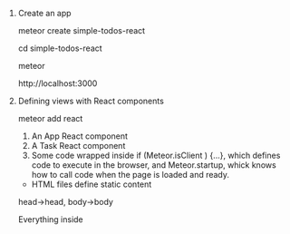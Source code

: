 1.  Create  an app

	meteor create simple-todos-react

	cd simple-todos-react

	meteor

	http://localhost:3000

2. Defining views with React components

	meteor add react

	1. An App React component
	2. A Task React component
	3. Some code wrapped inside if (Meteor.isClient ) {...}, which defines code to execute in the browser, and Meteor.startup, whick knows how to call code when the page is loaded and ready.

	* HTML files define static content

	head->head,  body->body

	Everything inside <template> tags is compiled into Meteor templates, which can be included inside HTML with {{>  templateName}} or  referenced in your JavaScript with Template.templateName,

	* Define view components with React

	In React, view components are classed defined with React.createClass. Your component can have any methods you like, but there are several methods such as render that have special functions.

	Components can also receive data from their parents through attributes callled props. We'll go over some of the more common features of React in this tutorial; You can also check out [Facebooks' React tutorial](https://facebook.github.io/react/docs/tutorial.html)


	* Return markup from the render method with JSX

	The most important method in every React components is render(), which is called by React to get a description of the HTML that this component should display, The HTML content is written using a JavaScript extension called JSX, which kind of looks like writing HTML inside your

	JavaScript. Your can see some obvious differences already: in JSX , you use the className attribute instead of class. An important thing to know about JSX is that it isn't a templating language like Spacebars or Angular- it actually compiles directly to regular JavaScript, Read more about JSX [in the React docs](https://facebook.github.io/react/docs/jsx-in-depth.html)

	* JSX files can use ES2015 features

	[Luke Hoban's "ES6 features"](https://github.com/lukehoban/es6features#readme)

	[Kyle Simpson's "your don't know JS: ES6 and beyond"](https://github.com/getify/You-Dont-Know-JS/tree/master/es6%20%26%20beyond)

	[Nikonlas C.Zakas "understanding ECMAScript6"](https://github.com/nzakas/understandinges6)


3. Storing tasks in a collection

	Creating a new collections is as easy as calling MyCollection = new Mongo.Collection("CollectionName");  in your JavaScript. On the server , this setup up a MongoDB collection called CollectionName; on the client, this craetes a cache connected to the server collection ;

	* Using data from a collection  inside a React component

	To use data from a Meteor collection inside a React component, include the ReactMeteorData mixin in a component. With this mixin in your component, you can define a method called getMeteorData which knows how to keep track of chanegs in data.

	The object you return from getMeteorData can be accessed on this.data inside the render method.


4. Adding tasks with a form

	You can see that the form elements has an onSubmit attribute that references a method on the component called handleSubmit. In React , this is how your listen to browser events. like the submit event on the form, The input element has a ref property which will let us easily access this element later.

	In React you handle DOM  events by directly referencing a method on the component, Inside the event handler, you can reference elements from the component by giving them a ref  property and using React.findDOMNode. Read more about the differenct kinds of events React supports ,and how the event system works, in the

	[React Docs](https://facebook.github.io/react/docs/events.html)

5. Checking off and deleting tasks

	React.render->ReactDOM.render, React.findDOMNode->ReactDOM.findDOMNode

6. Deploying your app

	meteor deploy hujb2012.meteor.com

7. Running your app  on Android and iOS

8. Storing temporary UI data in component state

	* React components have a special field called state where you can store encapsulated component data. We need to define a getInitialState method on our component to initialize this field.

	* We can update this.state from an event handler by calling this.setState, which will update the state property asynchronously and then cause the component to re-render.

9. Adding user accoutns

	Currently, this UI component uses Blaze, Meteor's default UI engine, In the futrue, there might also be a React-specific component for this.

	meteor add accounts-ui accounts-password

	* Wrapping a Blaze component in React

	To use the Blaze UI component from the accounts-ui package, we need to wrap it in a React component. To do so, let's create a new component called AccountsUIWrapper in a new file

	* Configure accounts-ui to only require username.

	* Automatic accounts UI

	You can add the accounts-facebook package to enable Facebook login in your app. The Faceboook button will automatically appear in the dropdown .

	* Getting information about the logged-in user

	You can use Meteor.user() to  check if a user is logged in and get infromation about them. For example. Meteor.user().username container the logged in user's username, You can also use

	Meteor.userId() to just get the currnt user's _id.

